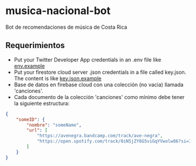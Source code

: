 # musica-nacional-bot
Bot de recomendaciones de música de Costa Rica

## Requerimientos

- Put your Twitter Developer App credentials in an .env file like [env.example](env.example)
- Put your firestore cloud server .json credentials in a file called key.json. The content is like [key.json.example](key.json.example)
- Base de datos en firebase cloud con una colección (no vacia) llamada 'canciones'.
- Cada documento de la colección 'canciones' como mínimo debe tener la siguiente estructura:
```json
{
	"someID": {
		"nombre": "someName",
		"url": [
			"https://avenegra.bandcamp.com/track/ave-negra",
			"https://open.spotify.com/track/0iN5jZY8G5viGqYVwolw86?si=IoasAjVSSsShlHbt6Z78-Q"
		]
	}
}
```
